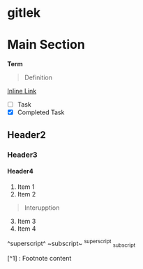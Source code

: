 # gitlek
# Main Section
**Term**
>Definition

[Inline Link](https://www.google.com/)
- [ ] Task
- [x] Completed Task

## Header2
### Header3
#### Header4

1. Item 1
2. Item 2
> Interupption
3. Item 3
4. Item 4

^superscript^ ~subscript~
<sup>superscript</sup>
<sub>subscript</sub>

[^1] : Footnote content
